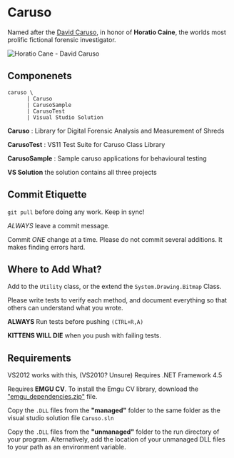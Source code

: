 Caruso
======

Named after the [David Caruso](http://www.youtube.com/watch?v=GeeyWvo1rNg), in honor of **Horatio Caine**, the worlds most prolific fictional forensic investigator.


![Horatio Cane - David Caruso](http://unjouravec.net/wp-content/uploads/2010/03/horatio460.jpg)

## Componenets

```
caruso \
      | Caruso
      | CarusoSample
      | CarusoTest
      | Visual Studio Solution
```

**Caruso** : Library for Digital Forensic Analysis and Measurement of Shreds

**CarusoTest** : VS11 Test Suite for Caruso Class Library

**CarusoSample** : Sample caruso applications for behavioural testing

**VS Solution**  the solution contains all three projects

## Commit Etiquette
`git pull` before doing any work.  Keep in sync!

*ALWAYS* leave a commit message.

Commit *ONE* change at a time.  Please do not commit several additions.  It makes finding errors hard.

## Where to Add What?

Add to the `Utility` class, or the extend the `System.Drawing.Bitmap` Class.

Please write tests to verify each method, and document everything so that others can understand what you wrote.

**ALWAYS** Run tests before pushing `(CTRL+R,A)`

**KITTENS WILL DIE** when you push with failing tests.

## Requirements

VS2012 works with this, (VS2010? Unsure)
Requires .NET Framework 4.5

Requires **EMGU CV**.  To install the Emgu CV library, download the ["emgu_dependencies.zip"](https://github.com/downloads/Algorithmix/Picasso/emgu_dependencies.zip) file.

Copy the `.DLL` files from the **"managed"** folder to the same folder as the visual studio solution file `Caruso.sln`

Copy the `.DLL` files from the **"unmanaged"** folder to the run directory of your program.  Alternatively, add the location of your unmanaged DLL files to your path as an environment variable.


